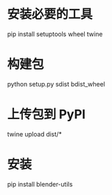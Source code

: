 # 安装必要的工具
pip install setuptools wheel twine

# 构建包
python setup.py sdist bdist_wheel

# 上传包到 PyPI
twine upload dist/*

# 安装
pip install blender-utils
